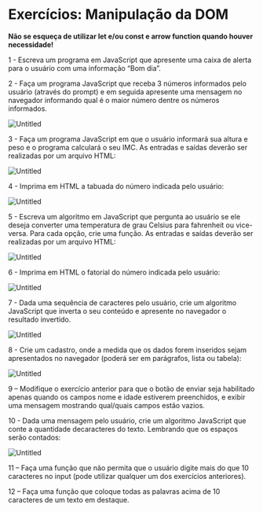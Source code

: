# Exercícios: Manipulação da DOM

**Não se esqueça de utilizar let e/ou const e arrow function quando houver
necessidade!**

1 - Escreva um programa em JavaScript que apresente uma caixa de alerta para o usuário com
uma informação “Bom dia”.

2 - Faça um programa JavaScript que receba 3 números informados pelo usuário (através do
prompt) e em seguida apresente uma mensagem no navegador informando qual é o maior
número dentre os números informados.

![Untitled](img.png)

3 - Faça um programa JavaScript em que o usuário informará sua altura e peso e o programa
calculará o seu IMC. As entradas e saídas deverão ser realizadas por um arquivo HTML:

![Untitled](img/Untitled1.png)

4 - Imprima em HTML a tabuada do número indicada pelo usuário:

![Untitled](img/Untitled2.png)

5 - Escreva um algoritmo em JavaScript que pergunta ao usuário se ele deseja converter
uma temperatura de grau Celsius para fahrenheit ou vice-versa. Para cada opção, crie uma
função. As entradas e saídas deverão ser realizadas por um arquivo HTML:

![Untitled](img/Untitled3.png)

6 - Imprima em HTML o fatorial do número indicada pelo usuário:

![Untitled](img/Untitled4.png)

7 - Dada uma sequência de caracteres pelo usuário, crie um algoritmo JavaScript que inverta o
seu conteúdo e apresente no navegador o resultado invertido.

![Untitled](img/Untitled5.png)

8 - Crie um cadastro, onde a medida que os dados forem inseridos sejam apresentados no
navegador (poderá ser em parágrafos, lista ou tabela):

![Untitled](img/Untitled6.png)

9 – Modifique o exercício anterior para que o botão de enviar seja habilitado apenas
quando os campos nome e idade estiverem preenchidos, e exibir uma mensagem
mostrando qual/quais campos estão vazios.

10 - Dada uma mensagem pelo usuário, crie um algoritmo JavaScript que conte a
quantidade decaracteres do texto. Lembrando que os espaços serão contados:

![Untitled](img/Untitled7.png)

11 – Faça uma função que não permita que o usuário digite mais do que 10 caracteres
no input (pode utilizar qualquer um dos exercícios anteriores).

12 – Faça uma função que coloque todas as palavras acima de 10 caracteres de um
texto em destaque.